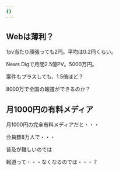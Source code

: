 ```yaml
---
{}
---
```

  

  

## Webは薄利？

1pv当たり頑張っても2円。平均は0.2円くらい。

News Digで月間2.5億PV。5000万円。

案件もプラスしても、1.5倍ほど？

8000万で全国の報道ができるのか？

  

## 月1000円の有料メディア

月1000円の完全有料メディアだと・・・

会員数8万人で・・・

  

普及が難しいのでは

報道って・・・なくなるのでは・・・？
